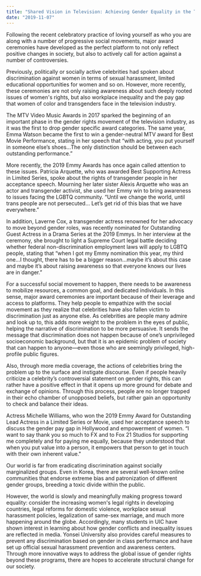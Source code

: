 ```yaml
---
title: "Shared Vision in Television: Achieving Gender Equality in the Television Industry"
date: "2019-11-07"
---
```


Following the recent celebratory practice of loving yourself as who you are along with a number of progressive social movements, major award ceremonies have developed as the perfect platform to not only reflect positive changes in society, but also to actively call for action against a number of controversies.

Previously, politically or socially active celebrities had spoken about discrimination against women in terms of sexual harassment, limited educational opportunities for women and so on. However, more recently, these ceremonies are not only raising awareness about such deeply rooted issues of women's rights, but also workplace inequality and the pay gap that women of color and transgenders face in the television industry.

The MTV Video Music Awards in 2017 sparked the beginning of an important phase in the gender rights movement of the television industry, as it was the first to drop gender specific award categories. The same year, Emma Watson became the first to win a gender-neutral MTV award for Best Movie Performance, stating in her speech that “with acting, you put yourself in someone else’s shoes…The only distinction should be between each outstanding performance.”

More recently, the 2019 Emmy Awards has once again called attention to these issues. Patricia Arquette, who was awarded Best Supporting Actress in Limited Series, spoke about the rights of transgender people in her acceptance speech. Mourning her later sister Alexis Arquette who was an actor and transgender activist, she used her Emmy win to bring awareness to issues facing the LGBTQ community. “Until we change the world, until trans people are not persecuted… Let’s get rid of this bias that we have everywhere.”

In addition, Laverne Cox, a transgender actress renowned for her advocacy to move beyond gender roles, was recently nominated for Outstanding Guest Actress in a Drama Series at the 2019 Emmys. In her interview at the ceremony, she brought to light a Supreme Court legal battle deciding whether federal non-discrimination employment laws will apply to LGBTQ people, stating that “when I got my Emmy nomination this year, my third one…I thought, there has to be a bigger reason…maybe it’s about this case and maybe it’s about raising awareness so that everyone knows our lives are in danger.”

For a successful social movement to happen, there needs to be awareness to mobilize resources, a common goal, and dedicated individuals. In this sense, major award ceremonies are important because of their leverage and access to platforms. They help people to empathize with the social movement as they realize that celebrities have also fallen victim to discrimination just as anyone else. As celebrities are people many admire and look up to, this adds more weight to the problem in the eyes of public, helping the narrative of discrimination to be more persuasive. It sends the message that discrimination does not happen because of one’s unprivileged socioeconomic background, but that it is an epidemic problem of society that can happen to anyone—even those who are seemingly privileged, high-profile public figures.

Also, through more media coverage, the actions of celebrities bring the problem up to the surface and instigate discourse. Even if people heavily criticize a celebrity’s controversial statement on gender rights, this can rather have a positive effect in that it opens up more ground for debate and exchange of opinions. Through this process, people are no longer trapped in their echo chamber of unopposed beliefs, but rather gain an opportunity to check and balance their ideas.

Actress Michelle Williams, who won the 2019 Emmy Award for Outstanding Lead Actress in a Limited Series or Movie, used her acceptance speech to discuss the gender pay gap in Hollywood and empowerment of women. “I want to say thank you so much to FX and to Fox 21 Studios for supporting me completely and for paying me equally, because they understood that when you put value into a person, it empowers that person to get in touch with their own inherent value."

Our world is far from eradicating discrimination against socially marginalized groups. Even in Korea, there are several well-known online communities that endorse extreme bias and patronization of different gender groups, breeding a toxic divide within the public.

However, the world is slowly and meaningfully making progress toward equality: consider the increasing women's legal rights in developing countries, legal reforms for domestic violence, workplace sexual harassment policies, legalization of same-sex marriage, and much more happening around the globe. Accordingly, many students in UIC have shown interest in learning about how gender conflicts and inequality issues are reflected in media. Yonsei University also provides careful measures to prevent any discrimination based on gender in class performance and have set up official sexual harassment prevention and awareness centers. Through more innovative ways to address the global issue of gender rights beyond these programs, there are hopes to accelerate structural change for our society.
